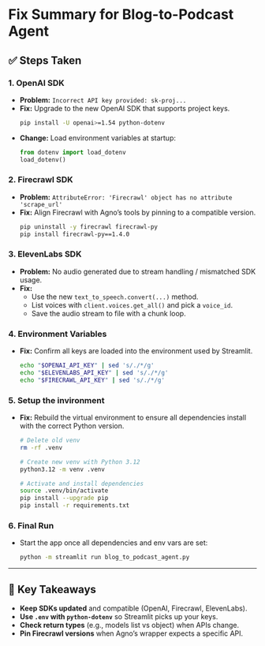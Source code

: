 # Fix Summary for Blog-to-Podcast Agent

## ✅ Steps Taken

### 1. OpenAI SDK
- **Problem:** `Incorrect API key provided: sk-proj...`
- **Fix:** Upgrade to the new OpenAI SDK that supports project keys.
  ```bash
  pip install -U openai>=1.54 python-dotenv
  ```
- **Change:** Load environment variables at startup:
  ```python
  from dotenv import load_dotenv
  load_dotenv()
  ```

### 2. Firecrawl SDK
- **Problem:** `AttributeError: 'Firecrawl' object has no attribute 'scrape_url'`
- **Fix:** Align Firecrawl with Agno’s tools by pinning to a compatible version.
  ```bash
  pip uninstall -y firecrawl firecrawl-py
  pip install firecrawl-py==1.4.0
  ```

### 3. ElevenLabs SDK
- **Problem:** No audio generated due to stream handling / mismatched SDK usage.
- **Fix:**
  - Use the new `text_to_speech.convert(...)` method.
  - List voices with `client.voices.get_all()` and pick a `voice_id`.
  - Save the audio stream to file with a chunk loop.

### 4. Environment Variables
- **Fix:** Confirm all keys are loaded into the environment used by Streamlit.
  ```bash
  echo "$OPENAI_API_KEY" | sed 's/./*/g'
  echo "$ELEVENLABS_API_KEY" | sed 's/./*/g'
  echo "$FIRECRAWL_API_KEY" | sed 's/./*/g'
  ```

### 5. Setup the invironment
- **Fix:** Rebuild the virtual environment to ensure all dependencies install with the correct Python version.
  ```bash
  # Delete old venv
  rm -rf .venv  

  # Create new venv with Python 3.12
  python3.12 -m venv .venv  

  # Activate and install dependencies
  source .venv/bin/activate
  pip install --upgrade pip
  pip install -r requirements.txt


### 6. Final Run
- Start the app once all dependencies and env vars are set:
  ```bash
  python -m streamlit run blog_to_podcast_agent.py
  ```

---

## 🔑 Key Takeaways
- **Keep SDKs updated** and compatible (OpenAI, Firecrawl, ElevenLabs).
- **Use `.env` with `python-dotenv`** so Streamlit picks up your keys.
- **Check return types** (e.g., models list vs object) when APIs change.
- **Pin Firecrawl versions** when Agno’s wrapper expects a specific API.
